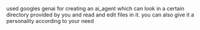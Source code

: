 used googles genai for creating an ai_agent which can look in a certain directory provided by you and read and edit files in it. you can also give it a personality according to your need